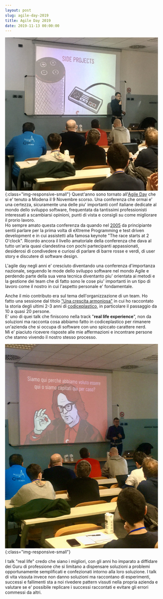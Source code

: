 ```yaml
---
layout: post
slug: agile-day-2019
title: Agile Day 2019
date: 2019-11-13 00:00:00
---
```

![AgileDay2019](/assets/images/agile_day_2.jpg){:class="img-responsive-small"}
Quest'anno sono tornato all'[Agile Day](https://www.agileday.it/front/) che si e' tenuto a Modena il 9 Novembre scorso. Una conferenza che ormai e' una certezza, sicuramente una delle piu' importanti conf italiane dedicate al mondo dello sviluppo software, frequentata da tantissimi professionisti interessati a scambiarsi opinioni, punti di vista e consigli su come migliorare il prorio lavoro.  
Ho sempre amato questa conferenza da quando nel [2005](https://web.archive.org/web/20090221161733/http:/agileday.it/2005/) da principiante sentii parlare per la prima volta di eXtreme Programming e test driven development e in cui assistetti alla famosa keynote "The race starts at 2 O'clock". Ricordo ancora il livello amatoriale della conferenza che dava al tutto un'aria quasi clandestina con pochi partecipanti appassionati, desiderosi di condivedere e curiosi di parlare di barre rosse e verdi, di user story e discutere di software design.  


L'agile day negli anni e' cresciuto diventando una conferenza d'importanza nazionale, seguendo le mode dello sviluppo software nel mondo Agile e perdendo parte della sua vena tecnica diventanto piu' orientata ai metodi e la gestione dei team che di fatto sono le cose piu' importanti in un tipo di lavoro come il nostro in cui l'aspetto personale e' fondamentale.  


Anche il mio contributo era sul tema dell'organizzazione di un team. Ho fatto una sessione dal titolo ["Una crescita armoniosa"](https://www.slideshare.net/emadb/una-crescita-armoniosa) in cui ho raccontato la storia degli ultimi 2-3 anni di [codiceplastico](https://codiceplastico.com), in particolare il passaggio da 10 a quasi 20 persone.  
E' uno di quei talk che finiscono nella track "**real life experience**", non da soluzioni ma racconta cosa abbiamo fatto in codiceplastico per rimanere un'azienda che si occupa di software con uno spiccato carattere nerd.  
Mi e' piaciuto ricevere risposte alle mie affermazioni e incontrare persone che stanno vivendo il nostro stesso processo.  

![AgileDay2019](/assets/images/agile_day_1.jpg){:class="img-responsive-small"}

I talk "real life" credo che siano i migliori, con gli anni ho imparato a diffidare dei Guru di professione che si limitano a dispensare soluzioni a problemi opportunamente semplificati e confezionati intorno alla loro soluzione. I talk di vita vissuta invece non danno soluzioni ma raccontano di esperimenti, successi e fallimenti sta a noi rivedere pattern vissuti nella propria azienda e valutare se e' possibile replicare i successi raccontati e evitare gli errori commessi da altri.






